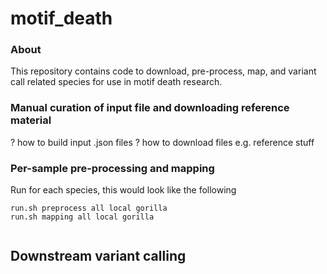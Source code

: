 motif_death
===========

### About

This repository contains code to download, pre-process, map, and variant call related species for use in motif death research.

### Manual curation of input file and downloading reference material

? how to build input .json files
? how to download files e.g. reference stuff


### Per-sample pre-processing and mapping

Run for each species, this would look like the following
```
run.sh preprocess all local gorilla
run.sh mapping all local gorilla


```

## Downstream variant calling

